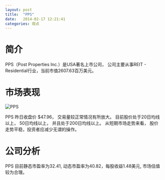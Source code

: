```yaml
---
layout: post
title:  "PPS"
date:   2014-02-17 12:21:41
categories: 观点
---
```


# 简介
PPS（Post Properties Inc.）是USA著名上市公司，
公司主要从事REIT - Residential行业，当前市值2607.63百万美元。

# 市场表现

![PPS](http://finviz.com/chart.ashx?t=PPS&ty=c&ta=1&p=d&s=l)

PPS 昨日收盘价 $47.96，
交易量较正常情况有所放大。
目前股价处于20日均线以上，
50日均线以上，
并且处于200日均线以上。
从短期市场走势来看，
股价走势平稳，投资者应减少无谓的操作。

# 公司分析
PPS 目前静态市盈率为32.41, 动态市盈率为40.82，每股收益1.48美元,
市场估值较为合理。
